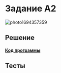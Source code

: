 # Задание A2
![photo1694357359](https://github.com/YuriHSE/Computer-workshop/assets/145991450/8261e307-f9cc-4348-a575-fe2d538a2a50)
## Решение
#### [Код программы](https://github.com/YuriHSE/Computer-workshop/blob/main/Lab%20A2/A2_main.c)
## Тесты
